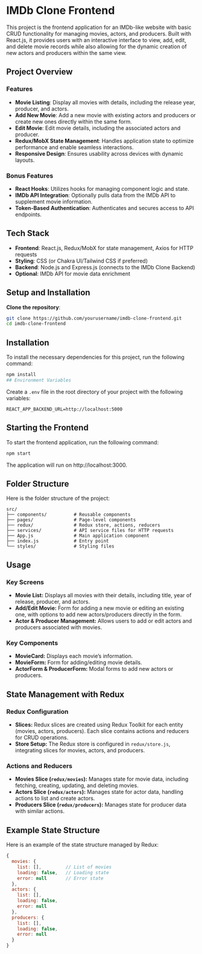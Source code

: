 # IMDb Clone Frontend

This project is the frontend application for an IMDb-like website with basic CRUD functionality for managing movies, actors, and producers. Built with React.js, it provides users with an interactive interface to view, add, edit, and delete movie records while also allowing for the dynamic creation of new actors and producers within the same view.

## Project Overview

### Features
- **Movie Listing**: Display all movies with details, including the release year, producer, and actors.
- **Add New Movie**: Add a new movie with existing actors and producers or create new ones directly within the same form.
- **Edit Movie**: Edit movie details, including the associated actors and producer.
- **Redux/MobX State Management**: Handles application state to optimize performance and enable seamless interactions.
- **Responsive Design**: Ensures usability across devices with dynamic layouts.

### Bonus Features
- **React Hooks**: Utilizes hooks for managing component logic and state.
- **IMDb API Integration**: Optionally pulls data from the IMDb API to supplement movie information.
- **Token-Based Authentication**: Authenticates and secures access to API endpoints.

## Tech Stack
- **Frontend**: React.js, Redux/MobX for state management, Axios for HTTP requests
- **Styling**: CSS (or Chakra UI/Tailwind CSS if preferred)
- **Backend**: Node.js and Express.js (connects to the IMDb Clone Backend)
- **Optional**: IMDb API for movie data enrichment

## Setup and Installation

**Clone the repository**:
   ```bash
   git clone https://github.com/yourusername/imdb-clone-frontend.git
   cd imdb-clone-frontend
   ```

## Installation

To install the necessary dependencies for this project, run the following command:

```bash
npm install
## Environment Variables
```
Create a `.env` file in the root directory of your project with the following variables:

```plaintext
REACT_APP_BACKEND_URL=http://localhost:5000
```
## Starting the Frontend

To start the frontend application, run the following command:

```bash
npm start
```
The application will run on http://localhost:3000.

## Folder Structure

Here is the folder structure of the project:

```plaintext
src/
├── components/          # Reusable components
├── pages/               # Page-level components
├── redux/               # Redux store, actions, reducers
├── services/            # API service files for HTTP requests
├── App.js               # Main application component
├── index.js             # Entry point
└── styles/              # Styling files
```

## Usage

### Key Screens

- **Movie List:** Displays all movies with their details, including title, year of release, producer, and actors.
- **Add/Edit Movie:** Form for adding a new movie or editing an existing one, with options to add new actors/producers directly in the form.
- **Actor & Producer Management:** Allows users to add or edit actors and producers associated with movies.

### Key Components

- **MovieCard:** Displays each movie’s information.
- **MovieForm:** Form for adding/editing movie details.
- **ActorForm & ProducerForm:** Modal forms to add new actors or producers.
## State Management with Redux

### Redux Configuration

- **Slices:** Redux slices are created using Redux Toolkit for each entity (movies, actors, producers). Each slice contains actions and reducers for CRUD operations.
- **Store Setup:** The Redux store is configured in `redux/store.js`, integrating slices for movies, actors, and producers.

### Actions and Reducers

- **Movies Slice (`redux/movies`):** Manages state for movie data, including fetching, creating, updating, and deleting movies.
- **Actors Slice (`redux/actors`):** Manages state for actor data, handling actions to list and create actors.
- **Producers Slice (`redux/producers`):** Manages state for producer data with similar actions.
## Example State Structure

Here is an example of the state structure managed by Redux:

```javascript
{
  movies: {
    list: [],         // List of movies
    loading: false,   // Loading state
    error: null       // Error state
  },
  actors: {
    list: [],
    loading: false,
    error: null
  },
  producers: {
    list: [],
    loading: false,
    error: null
  }
}
```

